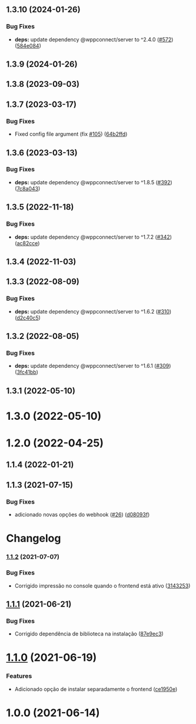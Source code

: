## 1.3.10 (2024-01-26)


### Bug Fixes

* **deps:** update dependency @wppconnect/server to ^2.4.0 ([#572](https://github.com/wppconnect-team/server-cli/issues/572)) ([584e084](https://github.com/wppconnect-team/server-cli/commit/584e0846c2fb13782647afa057a196f3752de366))



## 1.3.9 (2024-01-26)



## 1.3.8 (2023-09-03)



## 1.3.7 (2023-03-17)


### Bug Fixes

* Fixed config file argument (fix [#105](https://github.com/wppconnect-team/server-cli/issues/105)) ([64b2ffd](https://github.com/wppconnect-team/server-cli/commit/64b2ffdbc52bb193a3ded633c273c8bcc2d9efc0))



## 1.3.6 (2023-03-13)


### Bug Fixes

* **deps:** update dependency @wppconnect/server to ^1.8.5 ([#392](https://github.com/wppconnect-team/server-cli/issues/392)) ([7c8a043](https://github.com/wppconnect-team/server-cli/commit/7c8a043e66816042f3fde8eeec3b5d23cfd8c235))



## 1.3.5 (2022-11-18)


### Bug Fixes

* **deps:** update dependency @wppconnect/server to ^1.7.2 ([#342](https://github.com/wppconnect-team/server-cli/issues/342)) ([ac82cce](https://github.com/wppconnect-team/server-cli/commit/ac82cce8675ae87f1bcff63fba095f97dc5c1264))



## 1.3.4 (2022-11-03)



## 1.3.3 (2022-08-09)


### Bug Fixes

* **deps:** update dependency @wppconnect/server to ^1.6.2 ([#310](https://github.com/wppconnect-team/server-cli/issues/310)) ([d2c40c5](https://github.com/wppconnect-team/server-cli/commit/d2c40c537b1795ef4e6e5ff4c1be2ecb58b6a161))



## 1.3.2 (2022-08-05)


### Bug Fixes

* **deps:** update dependency @wppconnect/server to ^1.6.1 ([#309](https://github.com/wppconnect-team/server-cli/issues/309)) ([3fc41bb](https://github.com/wppconnect-team/server-cli/commit/3fc41bba0341a0eb38368472bf7c8fc404182586))



## 1.3.1 (2022-05-10)



# 1.3.0 (2022-05-10)



# 1.2.0 (2022-04-25)



## 1.1.4 (2022-01-21)



## 1.1.3 (2021-07-15)


### Bug Fixes

* adicionado novas opções do webhook ([#26](https://github.com/wppconnect-team/server-cli/issues/26)) ([d08093f](https://github.com/wppconnect-team/server-cli/commit/d08093ffa98adc8620777184542747b764a36f78))



# Changelog

### [1.1.2](https://www.github.com/wppconnect-team/server-cli/compare/v1.1.1...v1.1.2) (2021-07-07)


### Bug Fixes

* Corrigido impressão no console quando o frontend está ativo ([3143253](https://www.github.com/wppconnect-team/server-cli/commit/3143253f9bdb140ab23d4d94b02aaa8dfcd0aa73))

## [1.1.1](https://github.com/wppconnect-team/server-cli/compare/v1.1.0...v1.1.1) (2021-06-21)

### Bug Fixes

- Corrigido dependência de biblioteca na instalação ([87e9ec3](https://github.com/wppconnect-team/server-cli/commit/87e9ec38c993c6dce0327ab1c14c3b953bd94cc7))

# [1.1.0](https://github.com/wppconnect-team/server-cli/compare/v1.0.0...v1.1.0) (2021-06-19)

### Features

- Adicionado opção de instalar separadamente o frontend ([ce1950e](https://github.com/wppconnect-team/server-cli/commit/ce1950e8df87ba5b1a9f1b9ef58ba24ddc9f5bb6))

# 1.0.0 (2021-06-14)
